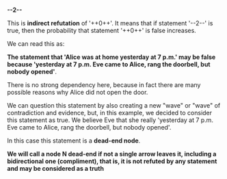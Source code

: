 **--2--**

This is **indirect refutation** of '++0++'. It means that if statement '--2--' is true, then the probability that statement '++0++' is false increases. 

We can read this as: 

**The statement that 'Alice was at home yesterday at 7 p.m.' may be false because 'yesterday at 7 p.m. Eve came to Alice, rang the doorbell, but nobody opened'**.

There is no strong dependency here, because in fact there are many possible reasons why Alice did not open the door.

We can question this statement by also creating a new "wave" or "wave" of contradiction and evidence, but, in this example, we decided to consider this statement as true. We believe Eve that she really 'yesterday at 7 p.m. Eve came to Alice, rang the doorbell, but nobody opened'.

In this case this statement is a **dead-end node**.

**We will call a node N dead-end if not a single arrow leaves it, including a bidirectional one (compliment), that is, it is not refuted by any statement and may be considered as a truth**

